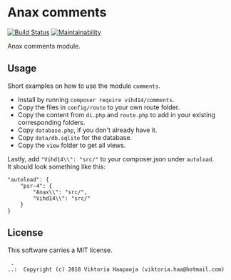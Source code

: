 Anax comments
==================================

[![Build Status](https://travis-ci.org/vihd14/comments.svg?branch=master)](https://travis-ci.org/vihd14/comments)
[![Maintainability](https://api.codeclimate.com/v1/badges/4aa5ab01372d158d090f/maintainability)](https://codeclimate.com/github/vihd14/comments/maintainability)

Anax comments module.



Usage
------------------

Short examples on how to use the module `comments`.

* Install by running `composer require vihd14/comments`.
* Copy the files in `config/route` to your own route folder.
* Copy the content from `di.php` and `route.php` to add in your existing corresponding folders.
* Copy `database.php`, if you don't already have it.
* Copy `data/db.sqlite` for the database.
* Copy the `view` folder to get all views.

Lastly, add `"Vihd14\\": "src/"` to your composer.json under `autoload`.  
It should look something like this:

```
"autoload": {
    "psr-4": {
        "Anax\\": "src/",
        "Vihd14\\": "src/"
    }
}
```


License
------------------

This software carries a MIT license.



```
 .  
..:  Copyright (c) 2018 Viktoria Haapaoja (viktoria.haa@hotmail.com)
```
